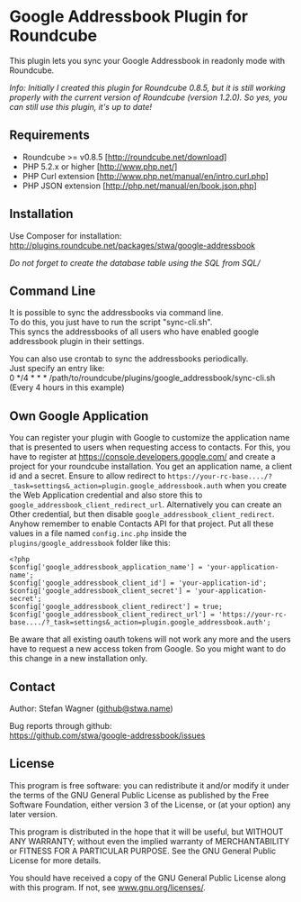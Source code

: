 # Google Addressbook Plugin for Roundcube

This plugin lets you sync your Google Addressbook in readonly mode with Roundcube.

*Info: Initially I created this plugin for Roundcube 0.8.5, but it is still working properly with the current version of Roundcube (version 1.2.0). So yes, you can still use this plugin, it's up to date!*

## Requirements
* Roundcube >= v0.8.5 [http://roundcube.net/download]
* PHP 5.2.x or higher [http://www.php.net/]
* PHP Curl extension [http://www.php.net/manual/en/intro.curl.php]
* PHP JSON extension [http://php.net/manual/en/book.json.php]

## Installation
Use Composer for installation:  
http://plugins.roundcube.net/packages/stwa/google-addressbook  

*Do not forget to create the database table using the SQL from SQL/*

## Command Line
It is possible to sync the addressbooks via command line.  
To do this, you just have to run the script "sync-cli.sh".  
This syncs the addressbooks of all users who have enabled google addressbook plugin in their settings.  

You can also use crontab to sync the addressbooks periodically.  
Just specify an entry like:  
0 */4 * * * /path/to/roundcube/plugins/google_addressbook/sync-cli.sh  
(Every 4 hours in this example)

## Own Google Application
You can register your plugin with Google to customize the application name that is presented to users when requesting access to contacts. For this, you have to register at https://console.developers.google.com/ and create a project for your roundcube installation. You get an application name, a client id and a secret. Ensure to allow redirect to `https://your-rc-base..../?_task=settings&_action=plugin.google_addressbook.auth` when you create the Web Application credential and also store this to `google_addressbook_client_redirect_url`. Alternatively you can create an Other credential, but then disable `google_addressbook_client_redirect`. Anyhow remember to enable Contacts API for that project. Put all these values in a file named `config.inc.php` inside the `plugins/google_addressbook` folder like this:
```
<?php
$config['google_addressbook_application_name'] = 'your-application-name';
$config['google_addressbook_client_id'] = 'your-application-id';
$config['google_addressbook_client_secret'] = 'your-application-secret';
$config['google_addressbook_client_redirect'] = true;
$config['google_addressbook_client_redirect_url'] = 'https://your-rc-base..../?_task=settings&_action=plugin.google_addressbook.auth';
```
Be aware that all existing oauth tokens will not work any more and the users have to request a new access token from Google. So you might want to do this change in a new installation only.

## Contact
Author: Stefan Wagner (github@stwa.name)

Bug reports through github:  
https://github.com/stwa/google-addressbook/issues

## License
This program is free software: you can redistribute it and/or modify it under the terms of the GNU General Public License as published by the Free Software Foundation, either version 3 of the License, or (at your option) any later version.

This program is distributed in the hope that it will be useful, but WITHOUT ANY WARRANTY; without even the implied warranty of MERCHANTABILITY or FITNESS FOR A PARTICULAR PURPOSE. See the GNU General Public License for more details.

You should have received a copy of the GNU General Public License along with this program. If not, see www.gnu.org/licenses/.
